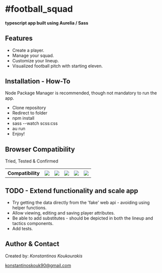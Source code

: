 <h1>#football_squad</h1>

<h4>typescript app built using Aurelia / Sass</h4>

<h2>Features</h2>

<ul>
	<li>Create a player.</li>
	<li>Manage your squad.</li>
	<li>Customize your lineup.</li>
    <li>Visualized football pitch with starting eleven.</li>
</ul>

<h2>Installation - How-To</h2>

<p>Node Package Manager is recommended, though not mandatory to run the app.</p>
<ul>
	<li>Clone repository</li>
	<li>Redirect to folder</li>
	<li>npm install</li>
	<li>sass --watch scss:css</li>
	<li>au run</li>
	<li>Enjoy!</li>
</ul>

<h2>Browser Compatibility</h2>

<p>Tried, Tested &amp; Confirmed</p>
<table>
	<tbody>
		<tr>
		    <th>Compatibility</th>
		    <th><img data-img="Chrome" src="http://www.w3schools.com/images/compatible_chrome.gif"></th>
		    <th><img data-img="Firefox" src="http://www.w3schools.com/images/compatible_firefox.gif"></th>
		    <th><img data-img="Safari" src="http://www.w3schools.com/images/compatible_safari.gif"></th>
		    <th><img data-img="Opera" src="http://www.w3schools.com/images/compatible_opera.gif"></th>
		    <th><img data-img="IE" src="http://www.w3schools.com/images/compatible_ie.gif"></th>
		</tr>
	</tbody>
</table>

<h2>TODO - Extend functionality and scale app</h2>

<ul>
    <li>Try getting the data directly from the 'fake' web api - avoiding using helper functions.</li>
    <li>Allow viewing, editing and saving player attributes.</li>
	<li>Be able to add substitutes - should be depicted in both the lineup and tactics components.</li>
    <li>Add tests.</li>
</ul>

<h2>Author & Contact</h2>

<p>Created by: <i>Konstantinos Koukourakis</i></p>
<p><a href="mailto:konstantinoskouk90@gmail.com" target="_top">konstantinoskouk90@gmail.com</a></p>